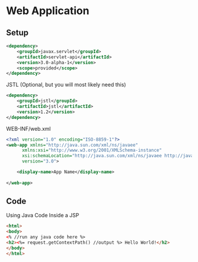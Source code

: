 # Web Application

## Setup
```xml
<dependency>
	<groupId>javax.servlet</groupId>
	<artifactId>servlet-api</artifactId>
	<version>3.0-alpha-1</version>
	<scope>provided</scope>
</dependency>
```

JSTL (Optional, but you will most likely need this)
```xml
<dependency>
	<groupId>jstl</groupId>
	<artifactId>jstl</artifactId>
	<version>1.2</version>
</dependency>
```

WEB-INF/web.xml
```xml
<?xml version="1.0" encoding="ISO-8859-1"?>
<web-app xmlns="http://java.sun.com/xml/ns/javaee"
      xmlns:xsi="http://www.w3.org/2001/XMLSchema-instance"
      xsi:schemaLocation="http://java.sun.com/xml/ns/javaee http://java.sun.com/xml/ns/javaee/web-app_3_0.xsd"
      version="3.0">

    <display-name>App Name</display-name>
    
</web-app>
```

## Code

Using Java Code Inside a JSP
```html
<html>
<body>
<% //run any java code here %>
<h2><%= request.getContextPath() //output %> Hello World!</h2>
</body>
</html>
```
